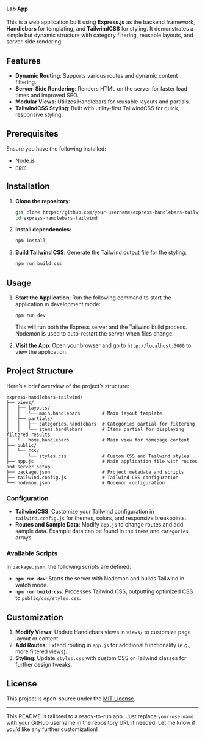 #### Lab App
This is a web application built using **Express.js** as the backend framework, **Handlebars** for templating, and **TailwindCSS** for styling. It demonstrates a simple but dynamic structure with category filtering, reusable layouts, and server-side rendering.

## Features

- **Dynamic Routing**: Supports various routes and dynamic content filtering.
- **Server-Side Rendering**: Renders HTML on the server for faster load times and improved SEO.
- **Modular Views**: Utilizes Handlebars for reusable layouts and partials.
- **TailwindCSS Styling**: Built with utility-first TailwindCSS for quick, responsive styling.

## Prerequisites

Ensure you have the following installed:

- [Node.js](https://nodejs.org/)
- [npm](https://www.npmjs.com/)

## Installation

1. **Clone the repository**:
   ```bash
   git clone https://github.com/your-username/express-handlebars-tailwind.git
   cd express-handlebars-tailwind
   ```

2. **Install dependencies**:
   ```bash
   npm install
   ```

3. **Build Tailwind CSS**:
   Generate the Tailwind output file for the styling:
   ```bash
   npm run build:css
   ```

## Usage

1. **Start the Application**:
   Run the following command to start the application in development mode:
   ```bash
   npm run dev
   ```
   This will run both the Express server and the Tailwind build process. Nodemon is used to auto-restart the server when files change.

2. **Visit the App**:
   Open your browser and go to `http://localhost:3000` to view the application.

## Project Structure

Here’s a brief overview of the project’s structure:

```plaintext
express-handlebars-tailwind/
├── views/
│   ├── layouts/
│   │   └── main.handlebars        # Main layout template
│   ├── partials/
│   │   ├── categories.handlebars  # Categories partial for filtering
│   │   └── items.handlebars       # Items partial for displaying filtered results
│   └── home.handlebars            # Main view for homepage content
├── public/
│   └── css/
│       └── styles.css             # Custom CSS and Tailwind styles
├── app.js                         # Main application file with routes and server setup
├── package.json                   # Project metadata and scripts
├── tailwind.config.js             # Tailwind CSS configuration
└── nodemon.json                   # Nodemon configuration
```

### Configuration

- **TailwindCSS**: Customize your Tailwind configuration in `tailwind.config.js` for themes, colors, and responsive breakpoints.
- **Routes and Sample Data**: Modify `app.js` to change routes and add sample data. Example data can be found in the `items` and `categories` arrays.

### Available Scripts

In `package.json`, the following scripts are defined:

- **`npm run dev`**: Starts the server with Nodemon and builds Tailwind in watch mode.
- **`npm run build:css`**: Processes Tailwind CSS, outputting optimized CSS to `public/css/styles.css`.

## Customization

1. **Modify Views**: Update Handlebars views in `views/` to customize page layout or content.
2. **Add Routes**: Extend routing in `app.js` for additional functionality (e.g., more filtered views).
3. **Styling**: Update `styles.css` with custom CSS or Tailwind classes for further design tweaks.

## License

This project is open-source under the [MIT License](LICENSE).

---

This README is tailored to a ready-to-run app. Just replace `your-username` with your GitHub username in the repository URL if needed. Let me know if you’d like any further customization!

